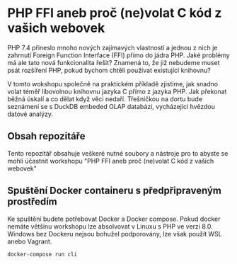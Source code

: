# PHP FFI aneb proč (ne)volat C kód z vašich webovek
PHP 7.4 přineslo mnoho nových zajímavých vlastností a jednou z nich je zahrnutí Foreign Function Interface (FFI) přímo do jádra PHP. Jaké problémy má ale tato nová funkcionalita řešit? Znamená to, že již nebudeme muset psát rozšíření PHP, pokud bychom chtěli používat existující knihovnu?

V tomto wokshopu společně na praktickém příkladě zjistíme, jak snadno volat téměř libovolnou knihovnu jazyka C přímo z jazyka PHP. Jak překonat běžná úskalí a co dělat když věci nedaří.
Třešničkou na dortu bude seznámení se s DuckDB embeded OLAP databází, vycházející hvězdou datové analýzy.

## Obsah repozitáře
Tento repozitář obsahuje veškeré nutné soubory a nástroje pro to abyste se mohli účastnit workshopu "PHP FFI aneb proč (ne)volat C kód z vašich webovek" 

## Spuštění Docker containeru s předpřipraveným prostředím
Ke spuštění budete potřebovat Docker a Docker compose. Pokud docker nemáte většinu workshopu lze absolvovat v Linuxu s PHP ve verzi 8.0. Windows bez Dockeru nejsou bohužel podporovány, lze však použít WSL anebo Vagrant. 

```bash
docker-compose run cli
```
